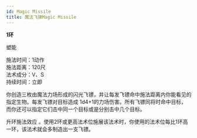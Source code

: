 ```yaml
---
id: Magic Missile
title: 魔法飞弹Magic Missile
---
```


**1环**

塑能

施法时间：1动作  
施法距离：120尺  
法术成分：V、S  
持续时间：立即  


你创造三枚由魔法力场形成的闪光飞镖，并让每发飞镖命中施法距离内你能看见的指定生物。每发飞镖对目标造成
1d4+1的力场伤害。所有飞镖同将时命中目标，而你还可以指定它们击中同一个目标或是分别击中几个目标。

升环施法效应
。使用2环或更高法术位施展该法术时，你使用的法术位每比1环高一环，该法术就会多制造出一支飞镖。

